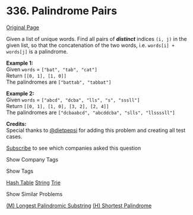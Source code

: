 # 336. Palindrome Pairs

[Original Page](https://leetcode.com/problems/palindrome-pairs/)

Given a list of unique words. Find all pairs of **_distinct_** indices `(i, j)` in the given list, so that the concatenation of the two words, i.e. `words[i] + words[j]` is a palindrome.

**Example 1:**  
Given `words` = `["bat", "tab", "cat"]`  
Return `[[0, 1], [1, 0]]`  
The palindromes are `["battab", "tabbat"]`  

**Example 2:**  
Given `words` = `["abcd", "dcba", "lls", "s", "sssll"]`  
Return `[[0, 1], [1, 0], [3, 2], [2, 4]]`  
The palindromes are `["dcbaabcd", "abcddcba", "slls", "llssssll"]`  

**Credits:**  
Special thanks to [@dietpepsi](https://leetcode.com/discuss/user/dietpepsi) for adding this problem and creating all test cases.

<div>

[Subscribe](/subscribe/) to see which companies asked this question

</div>

<div>

<div id="company_tags" class="btn btn-xs btn-warning">Show Company Tags</div>

<span class="hidebutton" style="display: none;">[Airbnb](/company/airbnb/) [Google](/company/google/)</span></div>

<div>

<div id="tags" class="btn btn-xs btn-warning">Show Tags</div>

<span class="hidebutton">[Hash Table](/tag/hash-table/) [String](/tag/string/) [Trie](/tag/trie/)</span></div>

<div>

<div id="similar" class="btn btn-xs btn-warning">Show Similar Problems</div>

<span class="hidebutton">[(M) Longest Palindromic Substring](/problems/longest-palindromic-substring/) [(H) Shortest Palindrome](/problems/shortest-palindrome/)</span></div>